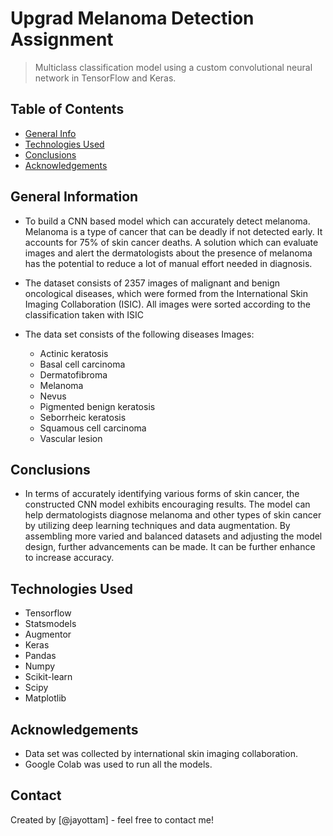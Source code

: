 # Upgrad Melanoma Detection Assignment
> Multiclass classification model using a custom convolutional neural network in TensorFlow and Keras.


## Table of Contents
* [General Info](#general-information)
* [Technologies Used](#technologies-used)
* [Conclusions](#conclusions)
* [Acknowledgements](#acknowledgements)

<!-- You can include any other section that is pertinent to your problem -->

## General Information
- To build a CNN based model which can accurately detect melanoma. Melanoma is a type of cancer that can be deadly if not detected early. It accounts for 75% of skin cancer deaths. A solution which can evaluate images and alert the dermatologists about the presence of melanoma has the potential to reduce a lot of manual effort needed in diagnosis.

- The dataset consists of 2357 images of malignant and benign oncological diseases, which were formed from the International Skin Imaging Collaboration (ISIC). All images were sorted according to the classification taken with ISIC

- The data set consists of the following diseases Images:

    - Actinic keratosis
    - Basal cell carcinoma
    - Dermatofibroma
    - Melanoma
    - Nevus
    - Pigmented benign keratosis
    - Seborrheic keratosis
    - Squamous cell carcinoma
    - Vascular lesion

<!-- You don't have to answer all the questions - just the ones relevant to your project. -->

## Conclusions
- In terms of accurately identifying various forms of skin cancer, the constructed CNN model exhibits encouraging results. The model can help dermatologists diagnose melanoma and other types of skin cancer by utilizing deep learning techniques and data augmentation. By assembling more varied and balanced datasets and adjusting the model design, further advancements can be made. It can be further enhance to increase accuracy.
<!-- You don't have to answer all the questions - just the ones relevant to your project. -->


## Technologies Used
- Tensorflow
- Statsmodels
- Augmentor
- Keras
- Pandas
- Numpy
- Scikit-learn
- Scipy
- Matplotlib

<!-- As the libraries versions keep on changing, it is recommended to mention the version of library used in this project -->

## Acknowledgements
- Data set was collected by international skin imaging collaboration.
- Google Colab was used to run all the models.


## Contact
Created by [@jayottam] - feel free to contact me!